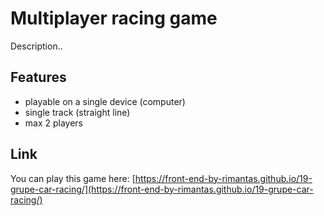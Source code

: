 # Multiplayer racing game

Description..

## Features
- playable on a single device (computer)
- single track (straight line)
- max 2 players

## Link
You can play this game here: [https://front-end-by-rimantas.github.io/19-grupe-car-racing/](https://front-end-by-rimantas.github.io/19-grupe-car-racing/)